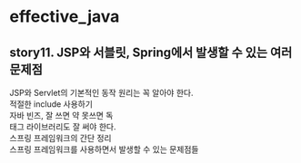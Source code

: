 # effective_java  

## story11. JSP와 서블릿, Spring에서 발생할 수 있는 여러 문제점 
JSP와 Servlet의 기본적인 동작 원리는 꼭 알아야 한다.  
적절한 include 사용하기  
자바 빈즈, 잘 쓰면 약 못쓰면 독  
태그 라이브러리도 잘 써야 한다.  
스프링 프레임워크의 간단 정리  
스프링 프레임워크를 사용하면서 발생할 수 있는 문제점들  

